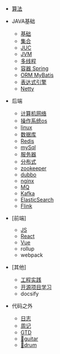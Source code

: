 * [算法](/algo/)

* JAVA基础
  * [基础](/java/)
  * [集合](/java/collection)
  * [JUC](/java/juc)
  * [JVM](/java/jvm)
  * [多线程](/java/thread)
  * [容器 Spring](/Spring/)
  * [ORM MyBatis](/mybatis/)
  * [表达式引擎](/express/)
  * [Netty](/netty/)

* 后端 
  * [计算机网络](/network/)
  * [操作系统os](/os/)
  * [linux](/linux/)
  * [数据库](/database/)
  * [Redis](/Redis/)
  * [mySql](/mySql/)
  * [服务器](/server/)
  * [分布式](/distribute/)
  * [zookeeper](/zookeeper/)
  * [dubbo](/dubbo/)
  * [nginx](/nginx/)
  * [MQ](/mq/)
  * [Kafka](/kafka/)
  * [ElasticSearch](/es/)
  * [Flink](/flink/)
    
* [前端]
	* [JS](/js/) 
    * [React](/react/) 
    * [Vue](/vue/)
    * rollup
    * webpack

* [其他]
    * [工程实践](/product/)
    * [开源项目学习](/opensouce/) 
    * docsify

* 代码之外
  * [日志](/dailyLog/)
  * [周记](/weeklyLog/)
  * [GTD](/gtd/)
  * [🎸guitar](/guitar/)
  * [🥁drum](/drum/)